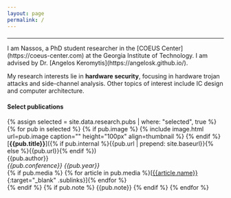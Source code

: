 ```yaml
---
layout: page
permalink: /
---
```


<h4></h4>
<hr>
I am Nassos, a PhD student researcher in the [COEUS Center](https://coeus-center.com) at the Georgia Institute of Technology.
I am advised by Dr. [Angelos Keromytis](https://angelosk.github.io/). 

My research interests lie in <span class="underline"><b>hardware security</b></span>, focusing in hardware trojan attacks and side-channel analysis. Other topics of interest include IC design and computer architecture.

#### Select publications 

{% assign selected = site.data.research.pubs | where: "selected", true %}
{% for pub in selected %}
{% if pub.image %}
{% include image.html url=pub.image caption="" height="100px" align=thumbnail %}
{% endif %}
[**{{pub.title}}**]({% if pub.internal %}{{pub.url | prepend: site.baseurl}}{% else %}{{pub.url}}{% endif %})<br />
{{pub.author}}<br />
*{{pub.conference}}* *{{pub.year}}*
<br>
{% if pub.media %}&nbsp;{% for article in pub.media %}[[{{article.name}}]({{article.url}}){:target="_blank" .sublinks}]{% endfor %}<br>{% endif %}
{% if pub.note %} {{pub.note}}
{% endif %}
{% endfor %}
